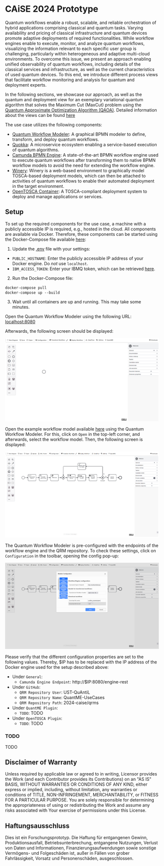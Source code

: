 # CAiSE 2024 Prototype

Quantum workflows enable a robust, scalable, and reliable orchestration of hybrid applications comprising classical and quantum tasks.
Varying availability and pricing of classical infrastructure and quantum devices promote adaptive deployments of required functionalities.
While workflow engines enable to execute, monitor, and analyze quantum workflows, visualizing the information relevant to each specific user group is challenging, particularly within heterogeneous and adaptive multi-cloud environments.
To overcome this issue, we present an approach enabling unified observability of quantum workflows, including details of the classical services and infrastructure, as well as the current characteristics of used quantum devices.
To this end, we introduce different process views that facilitate workflow monitoring and analysis for quantum and deployment experts.

In the following sections, we showcase our approach, as well as the quantum and deployment view for an exemplary variational quantum algorithm that solves the Maximum Cut (MaxCut) problem using the [Quantum Approximate Optimization Algorithm (QAOA)](https://arxiv.org/pdf/1411.4028.pdf).
Detailed information about the views can be found [here](./ViewDetails.md)

The use case utilizes the following components:

* [Quantum Workflow Modeler](https://github.com/PlanQK/workflow-modeler): A graphical BPMN modeler to define, transform, and deploy quantum workflows.
* [Quokka](https://github.com/UST-QuAntiL/Quokka): A microservice ecosystem enabling a service-based execution of quantum algorithms.
* [Camunda BPMN Engine](https://camunda.com/products/camunda-platform/bpmn-engine/): A state-of-the-art BPMN workflow engine used to execute quantum workflows after transforming them to native BPMN workflow models to avoid the need for extending the workflow engine.
* [Winery](https://github.com/OpenTOSCA/winery): Winery is a web-based environment to graphically model TOSCA-based deployment models, which can then be attached to activities of quantum workflows to enable their automated deployment in the target environment.
* [OpenTOSCA Container](https://github.com/OpenTOSCA/container): A TOSCA-compliant deployment system to deploy and manage applications or services.



## Setup

To set up the required components for the use case, a machine with a publicly accessible IP is required, e.g., hosted in the cloud.
All components are available via Docker.
Therefore, these components can be started using the Docker-Compose file available [here](./docker):

1. Update the [.env](./docker/.env) file with your settings:
  * ``PUBLIC_HOSTNAME``: Enter the publicly accessible IP address of your Docker engine. Do *not* use ``localhost``.
  * ``IBM_ACCESS_TOKEN``: Enter your IBMQ token, which can be retrieved [here](https://quantum-computing.ibm.com/).

2. Run the Docker-Compose file:
```
docker-compose pull
docker-compose up --build
```

3. Wait until all containers are up and running. This may take some minutes.

Open the Quantum Workflow Modeler using the following URL: [localhost:8080](http://localhost:8080)

Afterwards, the following screen should be displayed:

![Modeler Initial](./docs/modeler-initial.png)

Open the example workflow model available [here](./workflow/caise_workflow.bpmn) using the Quantum Workflow Modeler.
For this, click on ``Open`` in the top-left corner, and afterwards, select the workflow model.
Then, the following screen is displayed:

![Quantum Workflow in Modeler](./docs/modeler-workflow-loaded.png)

The Quantum Workflow Modeler is pre-configured with the endpoints of the workflow engine and the QRM repository.
To check these settings, click on ``Configuration`` in the toolbar, opening the config pop-up:

![Quantum Workflow in Modeler](./docs/modeler-configuration.png)

Please verify that the different configuration properties are set to the following values.
Thereby, $IP has to be replaced with the IP address of the Docker engine used for the setup described above:

* Under ``General``:
    * ``Camunda Engine Endpoint``: http://$IP:8080/engine-rest
* Under ``GitHub``:
    * ``QRM Repository User``: UST-QuAntiL
    * ``QRM Repository Name``: QuantME-UseCases
    * ``QRM Repository Path``: 2024-caise/qrms
* Under ``QuantME Plugin``:
    * ``TODO``: TODO
* Under ``OpenTOSCA Plugin``:
    * ``TODO``: TODO

### TODO

TODO

## Disclaimer of Warranty
Unless required by applicable law or agreed to in writing, Licensor provides the Work (and each Contributor provides its Contributions) on an "AS IS" BASIS, WITHOUT WARRANTIES OR CONDITIONS OF ANY KIND, either express or implied, including, without limitation, any warranties or conditions of TITLE, NON-INFRINGEMENT, MERCHANTABILITY, or FITNESS FOR A PARTICULAR PURPOSE. You are solely responsible for determining the appropriateness of using or redistributing the Work and assume any risks associated with Your exercise of permissions under this License.

## Haftungsausschluss
Dies ist ein Forschungsprototyp. Die Haftung für entgangenen Gewinn, Produktionsausfall, Betriebsunterbrechung, entgangene Nutzungen, Verlust von Daten und Informationen, Finanzierungsaufwendungen sowie sonstige Vermögens- und Folgeschäden ist, außer in Fällen von grober Fahrlässigkeit, Vorsatz und Personenschäden, ausgeschlossen.
